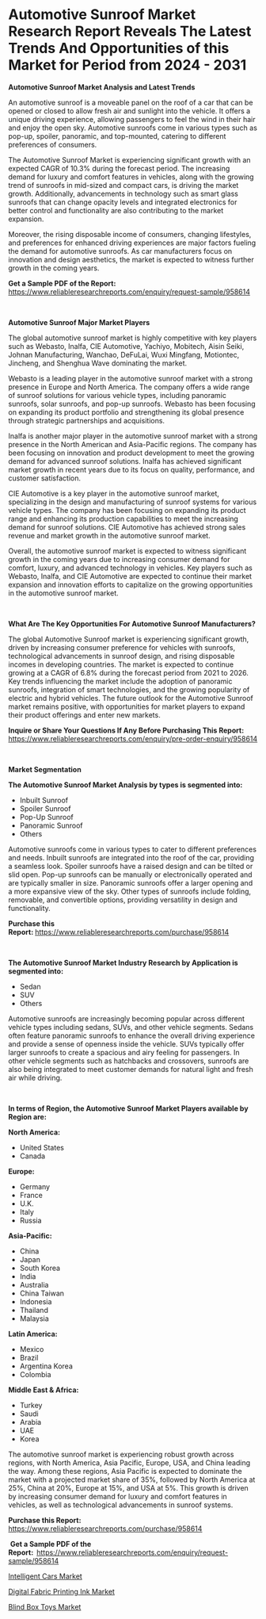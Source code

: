 <p><h1>Automotive Sunroof Market Research Report Reveals The Latest Trends And Opportunities of this Market for Period from 2024 - 2031</h1></p><p><strong>Automotive Sunroof Market Analysis and Latest Trends</strong></p>
<p><p>An automotive sunroof is a moveable panel on the roof of a car that can be opened or closed to allow fresh air and sunlight into the vehicle. It offers a unique driving experience, allowing passengers to feel the wind in their hair and enjoy the open sky. Automotive sunroofs come in various types such as pop-up, spoiler, panoramic, and top-mounted, catering to different preferences of consumers.</p><p>The Automotive Sunroof Market is experiencing significant growth with an expected CAGR of 10.3% during the forecast period. The increasing demand for luxury and comfort features in vehicles, along with the growing trend of sunroofs in mid-sized and compact cars, is driving the market growth. Additionally, advancements in technology such as smart glass sunroofs that can change opacity levels and integrated electronics for better control and functionality are also contributing to the market expansion.</p><p>Moreover, the rising disposable income of consumers, changing lifestyles, and preferences for enhanced driving experiences are major factors fueling the demand for automotive sunroofs. As car manufacturers focus on innovation and design aesthetics, the market is expected to witness further growth in the coming years.</p></p>
<p><strong>Get a Sample PDF of the Report:&nbsp;</strong> <a href="https://www.reliableresearchreports.com/enquiry/request-sample/958614">https://www.reliableresearchreports.com/enquiry/request-sample/958614</a></p>
<p>&nbsp;</p>
<p><strong>Automotive Sunroof Major Market Players</strong></p>
<p><p>The global automotive sunroof market is highly competitive with key players such as Webasto, Inalfa, CIE Automotive, Yachiyo, Mobitech, Aisin Seiki, Johnan Manufacturing, Wanchao, DeFuLai, Wuxi Mingfang, Motiontec, Jincheng, and Shenghua Wave dominating the market.</p><p>Webasto is a leading player in the automotive sunroof market with a strong presence in Europe and North America. The company offers a wide range of sunroof solutions for various vehicle types, including panoramic sunroofs, solar sunroofs, and pop-up sunroofs. Webasto has been focusing on expanding its product portfolio and strengthening its global presence through strategic partnerships and acquisitions.</p><p>Inalfa is another major player in the automotive sunroof market with a strong presence in the North American and Asia-Pacific regions. The company has been focusing on innovation and product development to meet the growing demand for advanced sunroof solutions. Inalfa has achieved significant market growth in recent years due to its focus on quality, performance, and customer satisfaction.</p><p>CIE Automotive is a key player in the automotive sunroof market, specializing in the design and manufacturing of sunroof systems for various vehicle types. The company has been focusing on expanding its product range and enhancing its production capabilities to meet the increasing demand for sunroof solutions. CIE Automotive has achieved strong sales revenue and market growth in the automotive sunroof market.</p><p>Overall, the automotive sunroof market is expected to witness significant growth in the coming years due to increasing consumer demand for comfort, luxury, and advanced technology in vehicles. Key players such as Webasto, Inalfa, and CIE Automotive are expected to continue their market expansion and innovation efforts to capitalize on the growing opportunities in the automotive sunroof market.</p></p>
<p>&nbsp;</p>
<p><strong>What Are The Key Opportunities For Automotive Sunroof Manufacturers?</strong></p>
<p><p>The global Automotive Sunroof market is experiencing significant growth, driven by increasing consumer preference for vehicles with sunroofs, technological advancements in sunroof design, and rising disposable incomes in developing countries. The market is expected to continue growing at a CAGR of 6.8% during the forecast period from 2021 to 2026. Key trends influencing the market include the adoption of panoramic sunroofs, integration of smart technologies, and the growing popularity of electric and hybrid vehicles. The future outlook for the Automotive Sunroof market remains positive, with opportunities for market players to expand their product offerings and enter new markets.</p></p>
<p><strong>Inquire or Share Your Questions If Any Before Purchasing This Report:</strong> <a href="https://www.reliableresearchreports.com/enquiry/pre-order-enquiry/958614">https://www.reliableresearchreports.com/enquiry/pre-order-enquiry/958614</a></p>
<p>&nbsp;</p>
<p><strong>Market Segmentation</strong></p>
<p><strong>The Automotive Sunroof Market Analysis by types is segmented into:</strong></p>
<p><ul><li>Inbuilt Sunroof</li><li>Spoiler Sunroof</li><li>Pop-Up Sunroof</li><li>Panoramic Sunroof</li><li>Others</li></ul></p>
<p><p>Automotive sunroofs come in various types to cater to different preferences and needs. Inbuilt sunroofs are integrated into the roof of the car, providing a seamless look. Spoiler sunroofs have a raised design and can be tilted or slid open. Pop-up sunroofs can be manually or electronically operated and are typically smaller in size. Panoramic sunroofs offer a larger opening and a more expansive view of the sky. Other types of sunroofs include folding, removable, and convertible options, providing versatility in design and functionality.</p></p>
<p><strong>Purchase this Report:&nbsp;</strong><a href="https://www.reliableresearchreports.com/purchase/958614">https://www.reliableresearchreports.com/purchase/958614</a></p>
<p>&nbsp;</p>
<p><strong>The Automotive Sunroof Market Industry Research by Application is segmented into:</strong></p>
<p><ul><li>Sedan</li><li>SUV</li><li>Others</li></ul></p>
<p><p>Automotive sunroofs are increasingly becoming popular across different vehicle types including sedans, SUVs, and other vehicle segments. Sedans often feature panoramic sunroofs to enhance the overall driving experience and provide a sense of openness inside the vehicle. SUVs typically offer larger sunroofs to create a spacious and airy feeling for passengers. In other vehicle segments such as hatchbacks and crossovers, sunroofs are also being integrated to meet customer demands for natural light and fresh air while driving.</p></p>
<p>&nbsp;</p>
<p><strong>In terms of Region, the Automotive Sunroof Market Players available by Region are:</strong></p>
<p>
    <p> <strong> North America: </strong>
        <ul>
            <li>United States</li>
            <li>Canada</li>
        </ul>
        </p> 
    <p> <strong> Europe: </strong>
        <ul>
            <li>Germany</li>
            <li>France</li>
            <li>U.K.</li>
            <li>Italy</li>
            <li>Russia</li>
        </ul>
        </p> 
    <p> <strong> Asia-Pacific: </strong>
        <ul>
            <li>China</li>
            <li>Japan</li>
            <li>South Korea</li>
            <li>India</li>
            <li>Australia</li>
            <li>China Taiwan</li>
            <li>Indonesia</li>
            <li>Thailand</li>
            <li>Malaysia</li>
        </ul>
        </p> 
    <p> <strong> Latin America: </strong>
        <ul>
            <li>Mexico</li>
            <li>Brazil</li>
            <li>Argentina Korea</li>
            <li>Colombia</li>
        </ul>
        </p> 
    <p> <strong> Middle East & Africa: </strong>
        <ul>
            <li>Turkey</li>
            <li>Saudi</li>
            <li>Arabia</li>
            <li>UAE</li>
            <li>Korea</li>
        </ul>
    </p>
    </p>
<p><p>The automotive sunroof market is experiencing robust growth across regions, with North America, Asia Pacific, Europe, USA, and China leading the way. Among these regions, Asia Pacific is expected to dominate the market with a projected market share of 35%, followed by North America at 25%, China at 20%, Europe at 15%, and USA at 5%. This growth is driven by increasing consumer demand for luxury and comfort features in vehicles, as well as technological advancements in sunroof systems.</p></p>
<p><strong>Purchase this Report: </strong><a href="https://www.reliableresearchreports.com/purchase/958614">https://www.reliableresearchreports.com/purchase/958614</a></p>
<p>&nbsp;<strong>Get a Sample PDF of the Report:&nbsp;&nbsp;</strong><a href="https://www.reliableresearchreports.com/enquiry/request-sample/958614">https://www.reliableresearchreports.com/enquiry/request-sample/958614</a></p>
<p><strong></strong></p>
<p><p><a href="https://view.publitas.com/reportprime-1/intelligent-cars-market-a-comprehensive-report-of-its-market-share-growth-trends-2023-2030/">Intelligent Cars Market</a></p><p><a href="https://view.publitas.com/reportprime-1/digital-fabric-printing-ink-market-research-report-reveals-the-latest-trends-and-opportunities-of-this-market-for-period-from-2023-2030/">Digital Fabric Printing Ink Market</a></p><p><a href="https://view.publitas.com/reportprime-1/blind-box-toys-market-challenges-opportunities-and-growth-drivers-and-major-market-players-forecasted-for-period-from-2023-2030/">Blind Box Toys Market</a></p></p>